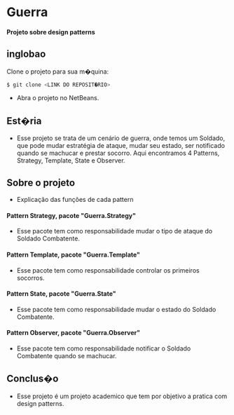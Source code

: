 Guerra
=====================

#### Projeto sobre design patterns

## inglobao

Clone o projeto para sua m�quina:

```bash
$ git clone <LINK DO REPOSIT�RIO>
```

- Abra o projeto no NetBeans.

## Est�ria

- Esse projeto se trata de um cenário de guerra, onde temos um Soldado, que pode mudar estratégia de ataque, mudar seu estado, ser notificado quando se machucar e prestar socorro. Aqui encontramos 4 Patterns, Strategy, Template, State e Observer.

## Sobre o projeto
- Explicação das funções de cada pattern
	
#### Pattern Strategy, pacote "Guerra.Strategy"

- Esse pacote tem como responsabilidade mudar o tipo de ataque do Soldado Combatente.

#### Pattern Template, pacote "Guerra.Template"

- Esse pacote tem como responsabilidade controlar os primeiros socorros.


#### Pattern State, pacote "Guerra.State"

- Esse pacote tem como responsabilidade mudar o estado do Soldado Combatente.


#### Pattern Observer, pacote "Guerra.Observer"

- Esse pacote tem como responsabilidade notificar o Soldado Combatente quando se machucar.

## Conclus�o

- Esse projeto é um projeto academico que tem por objetivo a pratica com design patterns.
